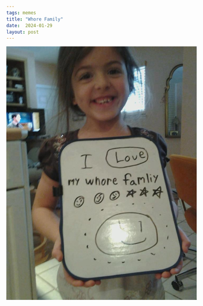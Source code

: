 ```yaml
---
tags: memes
title: "Whore Family"
date:  2024-01-29
layout: post
---
```


![whorefamily.jpeg](https://raw.githubusercontent.com/muneer78/muneer78.github.io/master/images/whorefamily.jpeg)